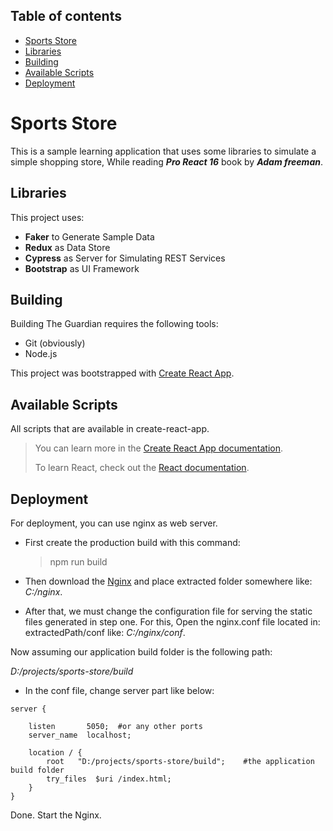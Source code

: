 ## Table of contents
* [Sports Store](#the-guardian)
* [Libraries](#libraries)
* [Building](#building)
* [Available Scripts](#available-scripts)
* [Deployment](#deployment)

# Sports Store
This is a sample learning application that uses some libraries to simulate a simple
shopping store, While reading **_Pro React 16_** book by **_Adam freeman_**.

## Libraries
This project uses:
- **Faker** to Generate Sample Data
- **Redux** as Data Store
- **Cypress** as Server for Simulating REST Services
- **Bootstrap** as UI Framework

## Building

Building The Guardian requires the following tools:

- Git (obviously)
- Node.js

This project was bootstrapped with [Create React App](https://github.com/facebook/create-react-app).

## Available Scripts

All scripts that are available in create-react-app.

> You can learn more in the [Create React App documentation](https://facebook.github.io/create-react-app/docs/getting-started).
>
> To learn React, check out the [React documentation](https://reactjs.org/).

## Deployment

For deployment, you can use nginx as web server.

- First create the production build with this command:

  > npm run build

- Then download the [Nginx](https://nginx.org/en/download.html) and place extracted
  folder somewhere like: _C:/nginx_.

- After that, we must change the configuration file for serving the static files
  generated in step one.
  For this, Open the nginx.conf file located in: extractedPath/conf like: _C:/nginx/conf_.

Now assuming our application build folder is the following path:

_D:/projects/sports-store/build_

- In the conf file, change server part like below:

```text
server {
    
    listen       5050;  #or any other ports
    server_name  localhost;

    location / {
        root   "D:/projects/sports-store/build";    #the application build folder
        try_files  $uri /index.html;
    }
}
```
Done. Start the Nginx.
